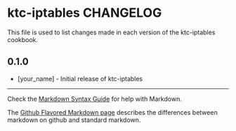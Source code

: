 ktc-iptables CHANGELOG
======================

This file is used to list changes made in each version of the ktc-iptables cookbook.

0.1.0
-----
- [your_name] - Initial release of ktc-iptables

- - -
Check the [Markdown Syntax Guide](http://daringfireball.net/projects/markdown/syntax) for help with Markdown.

The [Github Flavored Markdown page](http://github.github.com/github-flavored-markdown/) describes the differences between markdown on github and standard markdown.
